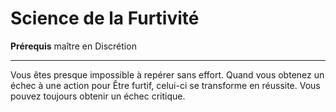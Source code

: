 # Science de la Furtivité

<p><strong>Prérequis</strong> maître en Discrétion</p>
<hr>
<p> Vous êtes presque impossible à repérer sans effort. Quand vous obtenez un échec à une action pour Être furtif, celui-ci se transforme en réussite. Vous pouvez toujours obtenir un échec critique.</p>